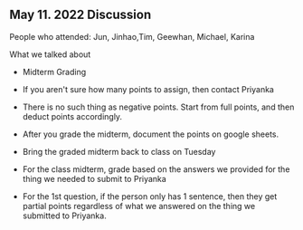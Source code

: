 May 11. 2022 Discussion
-----------------------

People who attended: Jun, Jinhao,Tim, Geewhan, Michael, Karina

What we talked about

-   Midterm Grading

-   If you aren't sure how many points to assign, then contact Priyanka

-   There is no such thing as negative points. Start from full points, and then deduct points accordingly. 

-   After you grade the midterm, document the points on google sheets.

-   Bring the graded midterm back to class on Tuesday

-   For the class midterm, grade based on the answers we provided for the thing we needed to submit to Priyanka

-   For the 1st question, if the person only has 1 sentence, then they get partial points regardless of what we answered on the thing we submitted to Priyanka.